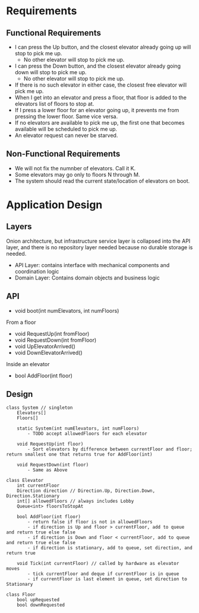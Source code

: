 # Requirements
## Functional Requirements
- I can press the Up button, and the closest elevator already going up will stop to pick me up.
  - No other elevator will stop to pick me up.
- I can press the Down button, and the closest elevator already going down will stop to pick me up.
  - No other elevator will stop to pick me up.
- If there is no such elevator in either case, the closest free elevator will pick me up.
- When I get into an elevator and press a floor, that floor is added to the elevators list of floors to stop at.
- If I press a lower floor for an elevator going up, it prevents me from pressing the lower floor. Same vice versa.
- If no elevators are available to pick me up, the first one that becomes available will be scheduled to pick me up.
- An elevator request can never be starved.

## Non-Functional Requirements
- We will not fix the numnber of elevators. Call it K.
- Some elevators may go only to floors N through M.
- The system should read the current state/location of elevators on boot.

# Application Design
## Layers
Onion architecture, but infrastructure service layer is collapsed into the API layer, and 
there is no repository layer needed because no durable storage is needed.
- API Layer: contains interface with mechanical components and coordination logic
- Domain Layer: Contains domain objects and business logic

## API
- void boot(int numElevators, int numFloors)

From a floor
- void RequestUp(int fromFloor)
- void RequestDown(int fromFloor)
- void UpElevatorArrived()
- void DownElevatorArrived()

Inside an elevator
- bool AddFloor(int floor)

## Design
```
class System // singleton
    Elevators[]
    Floors[]

    static System(int numElevators, int numFloors)
        - TODO accept allowedFloors for each elevator

    void RequestUp(int floor)
        - Sort elevators by difference between currentFloor and floor; return smallest one that returns true for AddFloor(int)

    void RequestDown(int floor)
        - Same as Above

class Elevator
    int currentFloor
    Direction direction // Direction.Up, Direction.Down, Direction.Stationary
    int[] allowedFloors // always includes Lobby
    Queue<int> floorsToStopAt

    bool AddFloor(int floor)
        - return false if floor is not in allowedFloors
        - if direction is Up and floor > currentFloor, add to queue and return true else false
        - if direction is Down and floor < currentFloor, add to queue and return true else false
        - if direction is stationary, add to queue, set direction, and return true

    void Tick(int currentFloor) // called by hardware as elevator moves
        - tick currentFloor and deque if currentFloor is in queue
        - if currentFloor is last element in queue, set direction to Stationary

class Floor
    bool upRequested
    bool downRequested
```
